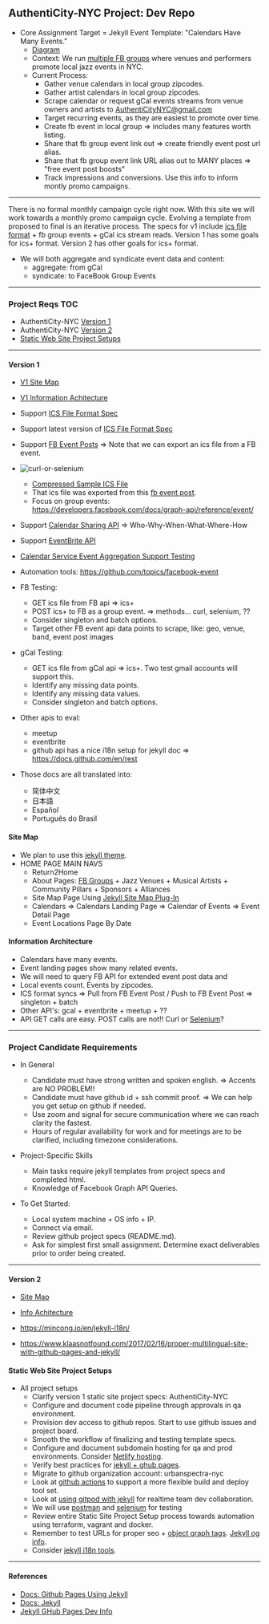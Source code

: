 ## AuthentiCity-NYC Project: Dev Repo
- Core Assignment Target = Jekyll Event Template: "Calendars Have Many Events."
  - [Diagram](https://tinyurl.com/AuthentiCityNYC-v1)
  - Context: We run [multiple FB groups](https://linktr.ee/authenticitynyc) where venues and performers promote local jazz events in NYC.
  - Current Process:
    - Gather venue calendars in local group zipcodes.
    - Gather artist calendars in local group zipcodes.
    - Scrape calendar or request gCal events streams from venue owners and artists to AuthentiCityNYC@gmail.com
    - Target recurring events, as they are easiest to promote over time.
    - Create fb event in local group => includes many features worth listing.
    - Share that fb group event link out => create friendly event post url alias.
    - Share that fb group event link URL alias out to MANY places => "free event post boosts"
    - Track impressions and conversions.  Use this info to inform montly promo campaigns.
---
There is no formal monthly campaign cycle right now.  With this site we will work towards a monthly promo campaign cycle.
Evolving a template from proposed to final is an iterative process.
The specs for v1 include [ics file format]() + fb group events + gCal ics stream reads.
Version 1 has some goals for ics+ format.
Version 2 has other goals for ics+ format.

- We will both aggregate and syndicate event data and content:
  - aggregate: from gCal
  - syndicate: to FaceBook Group Events
---
### Project Reqs TOC
- AuthentiCity-NYC [Version 1](#version-1)
- AuthentiCity-NYC [Version 2](#version-2)
- [Static Web Site Project Setups](#static-web-site-project-setups)
---
#### Version 1
  - [V1 Site Map](#v1-site-map)
  - [V1 Information Achitecture](#v1-information-architecture)
  - Support [ICS File Format Spec](https://docs.fileformat.com/email/ics/)
  - Support latest version of [ICS File Format Spec](https://icalendar.org/)
  - Support [FB Event Posts](https://www.facebook.com/events/3310363792539939) => Note that we can export an ics file from a FB event.
  - ![curl-or-selenium](https://user-images.githubusercontent.com/34130568/183911688-cbe75714-52f5-49eb-9072-2db3b55a25a6.png)
    - [Compressed Sample ICS File](https://github.com/jeremy-donson/authenticity-nyc-dev/files/9300497/e757019095504419.ics.zip)
    - That ics file was exported from this [fb event post](https://www.facebook.com/events/757019095504419/).
    - Focus on group events:  https://developers.facebook.com/docs/graph-api/reference/event/
  - Support [Calendar Sharing API](https://developers.google.com/calendar/api) => Who-Why-When-What-Where-How
  - Support [EventBrite API](https://www.eventbrite.com/platform/docs/api-basics)
  - [Calendar Service Event Aggregation Support Testing](https://talk.jekyllrb.com/t/how-to-fetch-an-ics-icalendar-response-and-show-it-in-jekyll/5723)
  - Automation tools: https://github.com/topics/facebook-event

- FB Testing:
  - GET ics file from FB api => ics+
  - POST ics+ to FB as a group event. => methods... curl, selenium, ??
  - Consider singleton and batch options.
  - Target other FB event api data points to scrape, like: geo, venue, band, event post images

- gCal Testing:
  - GET ics file from gCal api => ics+. Two test gmail accounts will support this.
  - Identify any missing data points.
  - Identify any missing data values.
  - Consider singleton and batch options.

- Other apis to eval:
  - meetup
  - eventbrite
  - github api has a nice i18n setup for jekyll doc => https://docs.github.com/en/rest

- Those docs are all translated into:
  - 简体中文
  - 日本語
  - Español
  - Português do Brasil

#### Site Map
- We plan to use this [jekyll theme](https://www.fourkitchens.com/blog/article/jekyll-event-schedule/).
- HOME PAGE MAIN NAVS
  - Return2Home
  - About Pages: [FB Groups](https://linktr.ee/authenticitynyc) + Jazz Venues + Musical Artists + Community Pillars + Sponsors + Alliances
  - Site Map Page Using [Jekyll Site Map Plug-In](https://github.com/jekyll/jekyll-sitemap)
  - Calendars => Calendars Landing Page => Calendar of Events => Event Detail Page
  - Event Locations Page By Date

#### Information Architecture
  - Calendars have many events.
  - Event landing pages show many related events.
  - We will need to query FB API for extended event post data and 
  - Local events count.  Events by zipcodes.
  - ICS format syncs => Pull from FB Event Post / Push to FB Event Post => singleton + batch
  - Other API's:  gcal + eventbrite + meetup + ??
  - API GET calls are easy.  POST calls are not!!  Curl or [Selenium](https://github.com/ethanXWL/Python-Selenium-Facebook-group-auto-poster/blob/master/README.md)?

---
### Project Candidate Requirements
- In General
  - Candidate must have strong written and spoken english. => Accents are NO PROBLEM!!
  - Candidate must have github id + ssh commit proof. => We can help you get setup on github if needed.
  - Use zoom and signal for secure communication where we can reach clarity the fastest.
  - Hours of regular availability for work and for meetings are to be clarified, including timezone considerations.

- Project-Specific Skills
  - Main tasks require jekyll templates from project specs and completed html.
  - Knowledge of Facebook Graph API Queries.

- To Get Started:
  - Local system machine + OS info + IP.
  - Connect via email.
  - Review github project specs (README.md).
  - Ask for simplest first small assignment.  Determine exact deliverables prior to order being created.
---
#### Version 2
  - [Site Map](#v2-site-map)
  - [Info Achitecture](#v2-info-architecture)

- https://mincong.io/en/jekyll-i18n/
- https://www.klaasnotfound.com/2017/02/16/proper-multilingual-site-with-github-pages-and-jekyll/

#### Static Web Site Project Setups
- All project setups
  - Clarify version 1 static site project specs: AuthentiCity-NYC
  - Configure and document code pipeline through approvals in qa environment.
  - Provision dev access to github repos.  Start to use github issues and project board.
  - Smooth the workflow of finalizing and testing template specs.
  - Configure and document subdomain hosting for qa and prod environments.  Consider [Netlify hosting](https://www.netlify.com/).
  - Verify best practices for [jekyll + ghub pages](#references).
  - Migrate to github organization account: urbanspectra-nyc
  - Look at [github actions](https://socsieng.github.io/blogging/2020/09/07/using-github-actions-over-github-pages.html) to support a more flexible build and deploy tool set.
  - Look at [using gitpod with jekyll](https://talk.jekyllrb.com/t/new-video-develop-jekyll-or-github-pages-using-docker-containers/7199) for realtime team dev collaboration.
  - We will use [postman](https://www.tecmint.com/install-postman-on-linux-desktop/) and [selenium](https://medium.com/@fortheloveoftech/automating-facebook-events-with-python-and-selenium-dca4c52e2513) for testing
  - Review entire Static Site Project Setup process towards automation using terraform, vagrant and docker.
  - Remember to test URLs for proper seo + [object graph tags](https://ogp.me/#types).  [Jekyll og info](https://gist.github.com/davidensinger/5431869).
  - Consider [jekyll i18n tools](https://polyglot.untra.io/).
---


#### References
- [Docs: Github Pages Using Jekyll](https://docs.github.com/en/pages/setting-up-a-github-pages-site-with-jekyll)
- [Docs: Jekyll](https://jekyllrb.com/docs/)
- [Jekyll GHub Pages Dev Info](https://github.com/carpentries-incubator/jekyll-pages-novice)
